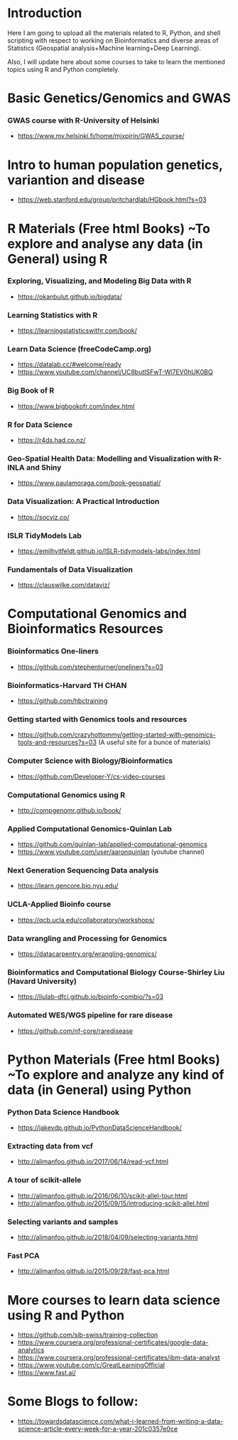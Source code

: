 # Introduction
Here I am going to upload all the materials related to R, Python, and shell scripting with respect to working on Bioinformatics and diverse areas of Statistics (Geospatial analysis+Machine learning+Deep Learning). 

Also, I will update here about some courses to take to learn the mentioned topics using R and Python completely.

# Basic Genetics/Genomics and GWAS
### GWAS course with R-University of Helsinki
- https://www.mv.helsinki.fi/home/mjxpirin/GWAS_course/
# Intro to human population genetics, variantion and disease
- https://web.stanford.edu/group/pritchardlab/HGbook.html?s=03
# R Materials (Free html Books) ~To explore and analyse any data (in General) using R
### Exploring, Visualizing, and Modeling Big Data with R
- https://okanbulut.github.io/bigdata/
### Learning Statistics with R
- https://learningstatisticswithr.com/book/
### Learn Data Science (freeCodeCamp.org)
- https://datalab.cc/#welcome/ready
- https://www.youtube.com/channel/UC8butISFwT-Wl7EV0hUK0BQ
### Big Book of R
- https://www.bigbookofr.com/index.html 
### R for Data Science
- https://r4ds.had.co.nz/
### Geo-Spatial Health Data: Modelling and Visualization with R-INLA and Shiny
- https://www.paulamoraga.com/book-geospatial/
### Data Visualization: A Practical Introduction
- https://socviz.co/
### ISLR TidyModels Lab
- https://emilhvitfeldt.github.io/ISLR-tidymodels-labs/index.html
### Fundamentals of Data Visualization
- https://clauswilke.com/dataviz/

# Computational Genomics and Bioinformatics Resources
### Bioinformatics One-liners
- https://github.com/stephenturner/oneliners?s=03
### Bioinformatics-Harvard TH CHAN
- https://github.com/hbctraining
### Getting started with Genomics tools and resources 
- https://github.com/crazyhottommy/getting-started-with-genomics-tools-and-resources?s=03 (A useful site for a bunce of materials)
### Computer Science with Biology/Bioinformatics
- https://github.com/Developer-Y/cs-video-courses
### Computational Genomics using R
- http://compgenomr.github.io/book/
### Applied Computational Genomics-Quinlan Lab
- https://github.com/quinlan-lab/applied-computational-genomics
- https://www.youtube.com/user/aaronquinlan (youtube channel)
### Next Generation Sequencing Data analysis
- https://learn.gencore.bio.nyu.edu/
### UCLA-Applied Bioinfo course
- https://qcb.ucla.edu/collaboratory/workshops/
### Data wrangling and Processing for Genomics
- https://datacarpentry.org/wrangling-genomics/
### Bioinformatics and Computational Biology Course-Shirley Liu (Havard University)
- https://liulab-dfci.github.io/bioinfo-combio/?s=03
### Automated WES/WGS pipeline for rare disease
- https://github.com/nf-core/raredisease

# Python Materials (Free html Books) ~To explore and analyze any kind of data (in General) using Python
### Python Data Science Handbook
- https://jakevdp.github.io/PythonDataScienceHandbook/
### Extracting data from vcf
- http://alimanfoo.github.io/2017/06/14/read-vcf.html
### A tour of scikit-allele
- http://alimanfoo.github.io/2016/06/10/scikit-allel-tour.html
- http://alimanfoo.github.io/2015/09/15/introducing-scikit-allel.html
### Selecting variants and samples
- http://alimanfoo.github.io/2018/04/09/selecting-variants.html
### Fast PCA
- http://alimanfoo.github.io/2015/09/28/fast-pca.html

# More courses to learn data science using R and Python
- https://github.com/sib-swiss/training-collection
- https://www.coursera.org/professional-certificates/google-data-analytics 
- https://www.coursera.org/professional-certificates/ibm-data-analyst
- https://www.youtube.com/c/GreatLearningOfficial
- https://www.fast.ai/

# Some Blogs to follow:
- https://towardsdatascience.com/what-i-learned-from-writing-a-data-science-article-every-week-for-a-year-201c0357e0ce
